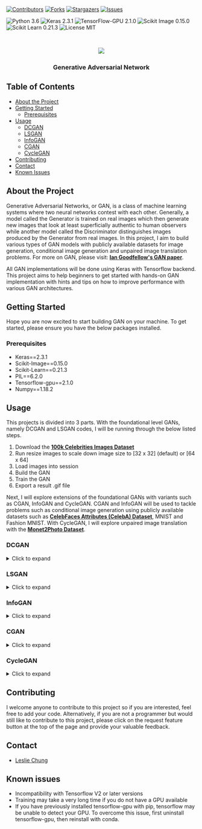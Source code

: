 [![Contributors][contributors-shield]][contributors-url]
[![Forks][forks-shield]][forks-url]
[![Stargazers][stars-shield]][stars-url]
[![Issues][issues-shield]][issues-url]

![Python 3.6](https://img.shields.io/badge/python-3.6-green.svg?style=plastic)
![Keras 2.3.1](https://img.shields.io/badge/keras-2.3.1-green.svg?style=plastic)
![TensorFlow-GPU 2.1.0](https://img.shields.io/badge/tensorflow_gpu-2.1.0-green.svg?style=plastic)
![Scikit Image 0.15.0](https://img.shields.io/badge/scikit_image-0.15.0-green.svg?style=plastic)
![Scikit Learn 0.21.3](https://img.shields.io/badge/scikit_learn-0.21.3-green.svg?style=plastic)
![License MIT](https://img.shields.io/badge/license-MIT-green.svg?style=plastic)

<br />
<p align="center">
  <a href="https://github.com/hklchung/GAN-GenerativeAdversarialNetwork">
    <img src="https://github.com/hklchung/GAN-GenerativeAdversarialNetwork/blob/master/DCGAN/Result/Celebs/DCGAN.gif?raw=true" height="400">
  </a>

  <h3 align="center">Generative Adversarial Network</h3>

  </p>
</p>

<!-- TABLE OF CONTENTS -->
## Table of Contents

* [About the Project](#about-the-project)
* [Getting Started](#getting-started)
  * [Prerequisites](#prerequisites)
* [Usage](#usage)
  * [DCGAN](#dcgan)
  * [LSGAN](#lsgan)
  * [InfoGAN](#infogan)
  * [CGAN](#cgan)
  * [CycleGAN](#cyclegan)
* [Contributing](#contributing)
* [Contact](#contact)
* [Known Issues](#known-issues)

<!-- ABOUT THE PROJECT -->
## About the Project
Generative Adversarial Networks, or GAN, is a class of machine learning systems where two neural networks contest with each other. Generally, a model called the Generator is trained on real images which then generate new images that look at least superficially authentic to human observers while another model called the Discriminator distinguishes images produced by the Generator from real images. In this project, I aim to build various types of GAN models with publicly available datasets for image generation, conditional image generation and unpaired image translation problems. For more on GAN, please visit: <a href="https://papers.nips.cc/paper/5423-generative-adversarial-nets.pdf"><strong>Ian Goodfellow's GAN paper</strong></a>.

All GAN implementations will be done using Keras with Tensorflow backend. This project aims to help beginners to get started with hands-on GAN implementation with hints and tips on how to improve performance with various GAN architectures.

<!-- GETTING STARTED -->
## Getting Started
Hope you are now excited to start building GAN on your machine. To get started, please ensure you have the below packages installed.

<!-- PREREQUISITES -->
### Prerequisites
* Keras==2.3.1
* Scikit-Image==0.15.0
* Scikit-Learn==0.21.3
* PIL==6.2.0
* Tensorflow-gpu==2.1.0
* Numpy==1.18.2

<!-- USAGE -->
## Usage
This projects is divided into 3 parts. With the foundational level GANs, namely DCGAN and LSGAN codes, I will be running through the below listed steps.
1. Download the <a href="https://www.kaggle.com/greg115/celebrities-100k"><strong>100k Celebrities Images Dataset</strong></a>
2. Run resize images to scale down image size to [32 x 32] (default) or [64 x 64]
3. Load images into session
4. Build the GAN
5. Train the GAN
6. Export a result .gif file

Next, I will explore extensions of the foundational GANs with variants such as CGAN, InfoGAN and CycleGAN. CGAN and InfoGAN will be used to tackle problems such as conditional image generation using publicly available datasets such as <a href="https://www.kaggle.com/jessicali9530/celeba-dataset"><strong>CelebFaces Attributes (CelebA) Dataset</strong></a>, MNIST and Fashion MNIST. With CycleGAN, I will explore unpaired image translation with the <a href="https://www.kaggle.com/andrewparr/monet2photo"><strong>Monet2Photo Dataset</strong></a>.

<!-- DCGAN -->
### DCGAN
<details><summary>Click to expand</summary>
<p>
DCGAN is also known as Deep Convolutional Generative Adversarial Network, where two models are trained simultaneously by an adversarial process. A generator learns to create images that look real, while a discriminator learns to tell the real and fake images apart. During training, the generator progressively becomes better at creating images that look real, while the discriminator becomes better at telling them apart. The process reaches equilibrium when the discriminator can no longer distinguish real images from fakes, i.e. accuracy maintains at 50%.

Aim: Our goal here is to demonstrate ability to generate realistic looking human faces with DCGAN.

Results from DCGAN training with below listed configurations.
<table>
  <tbody>
    <tr>
      <th>Results</th>
      <th>Configuration</th>
    </tr>
    <tr>
      <td><img src="https://github.com/hklchung/GAN-GenerativeAdversarialNetwork/blob/master/DCGAN/Result/Celebs/GANmodel_49.png?raw=true" height="250"></td>
      <td width="50%">
        <ul>
          <li>no pre-training</li>
          <li>batch_size = 16</li>
          <li>epoch = 50</li>
          <li>noise_len = 32</li>
        </ul>
      </td>
    </tr>
  </tbody>
</table>

Below is a summary of what I have done in the DCGAN code file <a href="https://github.com/hklchung/GAN-GenerativeAdversarialNetwork/blob/master/DCGAN/main.py"><strong>main.py</strong></a>.
1. Resized celebrity images to 64x64x3
2. Load images into session and normalised RGB intensities
3. Created the discriminator and generator models
4. Stacked the two models into GAN
5. Train the GAN by repeating the following
  * ~~(Optional) First pre-train our discriminator to understand what it is looking for~~ (removed in 29/04/2020 update)
  * Create 32D noise vectors and feed into the generator to create n number of fake images
  * Select n number of real images and concatenate with the fake images from generator
  * Train the discriminator with this batch of images
  * ~~Then freeze the weights on the discriminator~~ (removed in 29/04/2020 update)
  * Create a new set of 32D noise vectors and again feed into the generator to create n number of fake images
  * Force all labels to be 0 (for "fake images")
  * Train the GAN with this batch of images

Training DCGAN successfully is difficult as we are trying to train two models that compete with each other at the same time, and optimisation can oscillate between solutions so much that the generator can collapse. Below are some tips on how to train a DCGAN succesfully.
1. Increase length of input noise vectors - Start with 32 and try 128 and 256
2. Decrease batch size - Start with 64 and try 32, 16 and 8. Smaller batch size generally leads to rapid learning but a volatile learning process with higher variance in the classification accuracy. Whereas larger batch sizes slow down the learning process but the final stages result in a convergence to a more stable model exemplified by lower variance in classification accuracy.
3. Add pre-training of discriminator
4. Training longer does not necessarily lead to better results - So don't set the epoch parameter too high
5. The discriminator model needs to be really good at distinguishing the fake from real images but it cannot overpower the generator, therefore both of these models should be as good as possible through maximising the depth of the network that can be supported by your machine

You can also try to configure the below settings.
1. GAN network architecture
2. Values of dropout, LeakyReLU alpha, BatchNormalization momentum
3. Change activation of generator to 'sigmoid'
4. Change optimiser from RMSProp to Adam
5. Change optimisation metric
6. Try various kinds of noise sampling, e.g. uniform sampling
7. Hard labelling
8. Separate batches of real and fake images when training discriminator

One of the key limitations of DCGAN is that it occupies a lot of memory during training and typically only works well with small, thumbnail sized images.

##### Bonus section
I also tried to manually change each of the 32 values in the input vector independently to observe the impact on the generated images. This can be considered as a somewhat conditional image generation process through the manipulation of the input vector. However, as we can see from the below result it is not clear what exactly these values actually code for.
<p align="center">
  <img src="https://github.com/hklchung/GAN-GenerativeAdversarialNetwork/blob/master/DCGAN/Result/Celebs/controlled_shifts_explained.png?raw=true" height="1000">
</p>
</p>
</details>

<!-- LSGAN -->
### LSGAN
<details><summary>Click to expand</summary>
<p>
LSGAN is also known as Least Squares Generative Adversarial Network. This architecture was developed and described by Mao et al., 2016 in the paper <a href="https://arxiv.org/abs/1611.04076"><strong>Least Squares Generative Adversarial Networks</strong></a>, where the author described LSGAN as <i>"...able to generate higher quality images than regular GANs ... LSGANs perform more stable during the learning process."</i>

LSGAN is heuristically identical with DCGAN with below changes in code:
* 'linear' for activation in the discriminator
* 'tanh' for activation in the generator
* 'mse' for loss metric rather than binary corssentropy  

Aim: Our goal here is to demonstrate that LSGAN can generate higher quality images than DCGAN and performs more stabily during the training process.

Results from LSGAN training with below listed configurations.
<table>
  <tbody>
    <tr>
      <th>Results</th>
      <th>Configuration</th>
    </tr>
    <tr>
      <td><img src="https://github.com/hklchung/GAN-GenerativeAdversarialNetwork/blob/master/LSGAN/Result/100kCelebs/GANmodel_30.png?raw=true" height="250"></td>
      <td width="50%">
        <ul>
          <li>no pre-training</li>
          <li>batch_size = 16</li>
          <li>epoch = 30</li>
          <li>noise_len = 32</li>
        </ul>
      </td>
    </tr>
  </tbody>
</table>

##### LSGAN vs DCGAN
As stated above, the authors of the LSGAN paper claimed that LSGAN is <i>"...able to generate higher quality images than regular GANs ... LSGANs perform more stable during the learning process."</i> Therefore I decided to compare the loss over time during training and the image quality at epoch 30 (LSGAN was only trained for 30 epochs) and I think based on the results below, it is fair to say that the statements hold true.

<i>Please note that the loss over time plots are not at the same scale!</i>

<table>
  <tbody>
    <tr>
      <th></th>
      <th>LSGAN</th>
      <th>DCGAN</th>
    </tr>
    <tr>
      <td>Image quality at Epoch 30</td>
      <td><img src="https://github.com/hklchung/GAN-GenerativeAdversarialNetwork/blob/master/LSGAN/Result/100kCelebs/GANmodel_30.png?raw=true" height="350"></td>
      </td>
      <td><img src="https://github.com/hklchung/GAN-GenerativeAdversarialNetwork/blob/master/DCGAN/Result/Celebs/GANmodel_30.png?raw=true" height="350"></td>
      </td>
    </tr>
    <tr>
  <td>Loss over Time</td>
      <td><img src="https://github.com/hklchung/GAN-GenerativeAdversarialNetwork/blob/master/LSGAN/Result/100kCelebs/loss_over_epoch.png?raw=true" height="400"></td>
      </td>
      <td><img src="https://github.com/hklchung/GAN-GenerativeAdversarialNetwork/blob/master/DCGAN/Result/Celebs/loss_over_epoch.png?raw=true" height="400"></td>
      </td>
    </tr>
  </tbody>
</table>

Below is a summary of what I have done in our LSGAN code file <a href="https://github.com/hklchung/GAN-GenerativeAdversarialNetwork/blob/master/LSGAN/main_100kCeleb.py"><strong>main.py</strong></a>.
1. Resized celebrity images to 64x64x3
2. Load images into session and normalised RGB intensities
3. Created the discriminator and generator models
4. Stacked the two models into LSGAN
5. Train the LSGAN (process as per DCGAN, see above)

You can also try to configure the below settings.
1. GAN network architecture
2. Values of dropout, LeakyReLU alpha, BatchNormalization momentum
3. Change optimiser from RMSProp to Adam
4. Try various kinds of noise sampling, e.g. uniform sampling
5. Soft labelling
6. Separate batches of real and fake images when training discriminator

</p>
</details>

<!-- INFOGAN -->
### InfoGAN
<details><summary>Click to expand</summary>
<p>
InfoGAN is an information-theoretic extention to the Generative Adversarial Network. This architecture was developed and described by Chen et al., 2016 in the paper <a href="https://arxiv.org/abs/1606.03657"><strong>InfoGAN: Interpretable Representation Learning by Information Maximizing Generative Adversarial Nets</strong></a>, where the author described InfoGAN as <i>"... a generative adversarial network that also maximizes the mutual information between a small subset of the latent variables and the observation."</i>

In a well-trained vanilla GAN, the generator model randomly generate images that cannot be distinguished by the discriminator from the rest of the learning set. There is no control over what type of images would be generated. With InfoGAN, this becomes possible through manipulation of the input vector for the generator.

So how do we control the output in InfoGAN?
<img src="https://github.com/hklchung/GAN-GenerativeAdversarialNetwork/blob/master/InfoGAN/InfoGAN_idea.png?raw=true" height="550">

The above diagram outlines the structure of the network in InfoGAN. We can see that InfoGAN is an extention of DCGAN with new components such as the latent codes c (also known as control vector/variables) and the auxiliary distribution Q(c|X) output which comes from a modified discriminator model. Here the discriminator box denotes a single network of shared weights for 
* A discriminator model that validates the input images
* An auxiliary model that predicts the control variables

At each step of training, we would first train the discriminator to learn to separate real and fake images. Then we freeze the weights on the discriminator and train the generator to produce fake images, given a set of control variables. The discriminator will then tell us how bad the fake images were and we update the weights in the generator to improve the quality of fake images.

Aim: Our goal here is to demonstrate ability to control generated outputs through the InfoGAN architecture. 

Results from InfoGAN training with below listed configurations. Please note that each row of images denotes one configuration of the control vector.
<table>
  <tbody>
    <tr>
      <th>Results</th>
      <th>Configuration</th>
    </tr>
    <tr>
      <td><img src="https://github.com/hklchung/GAN-GenerativeAdversarialNetwork/blob/master/InfoGAN/Result/MNIST/GANmodel_10.png?raw=true" height="250"></td>
      <td width="50%">
        <ul>
          <li>no pre-training</li>
          <li>batch_size = 32</li>
          <li>epoch = 10</li>
          <li>noise_len = 256 + 10</li>
        </ul>
      </td>
    </tr>
    <tr>
      <th>Results</th>
      <th>Configuration</th>
    </tr>
    <tr>
      <td><img src="https://github.com/hklchung/GAN-GenerativeAdversarialNetwork/blob/master/InfoGAN/Result/Fashion_MNIST/GANmodel_10.png?raw=true" height="250"></td>
      <td width="50%">
        <ul>
          <li>no pre-training</li>
          <li>batch_size = 32</li>
          <li>epoch = 10</li>
          <li>noise_len = 256 + 10</li>
        </ul>
      </td>
    </tr>
  </tbody>
</table>

Below is a summary of what I have done in our InfoGAN code file <a href="https://github.com/hklchung/GAN-GenerativeAdversarialNetwork/blob/master/InfoGAN/main.py"><strong>main.py</strong></a>.
1. Load MNIST dataset (default shape 28 x 28 x 1)
2. Normalised intensities into range 0 to 1
3. Created the discriminator, auxiliary and generator models
4. Stacked the three models into InfoGAN
5. Train the GAN by repeating the following
  * Create and stack 100D noise vectors and 10D one-hot encoding vectors (representing random value between 0 and 9)
  * Feed the stacked vectors (variable: gen_input) into the generator to create n number of fake images
  * Train the discriminator with this batch of fake images
  * Randomly select n number of real images
  * Train the discriminator with this batch of real images
  * Then freeze the weights on the discriminator
  * Using the same gen_input variable and force all labels to be 1 (for "real images")
  * Train the GAN with this batch of images
</p>
</details>

<!-- CGAN -->
### CGAN
<details><summary>Click to expand</summary>
<p>

CGAN or Conditional GAN is just like the InfoGAN where the generator is above to take upon a control vector to produce image of a particular desired type. This architecture was developed and described by Mirza and Osindero, 2014 in the paper <a href="https://arxiv.org/abs/1411.1784"><strong>Conditional Generative Adversarial Nets</strong></a>, where the author described CGAN as <i>"... conditional version of generative adversarial nets, which can be constructed by simply feeding the data, y, we wish to condition on to both the generator and discriminator."</i>

So how do we control the output in CGAN?
<img src="https://github.com/hklchung/GAN-GenerativeAdversarialNetwork/blob/master/CGAN/Result/Fashion_MNIST/CGAN_idea.png?raw=true" height="550">

The above diagram outlines the structure of the network in CGAN. We can see that CGAN is similar to InfoGAN in that it is an extention of DCGAN with new components such as the control vector y which is fed into both the generator and the discriminator.

At each step of training, we would first train the discriminator to learn to separate real and fake images. Then we freeze the weights on the discriminator and train the generator to produce fake images, given a set of control variables. The same set of control variables and the images are then both feed into the discriminator which will then tell us how bad the fake images were and we update the weights in the generator to improve the quality of fake images. 

Aim: Our goal here is to demonstrate ability to control generated outputs through the CGAN architecture. 

Results from CGAN training with below listed configurations. Please note that each row of images denotes one configuration of the control vector.
<table>
  <tbody>
    <tr>
      <th>Results</th>
      <th>Configuration</th>
    </tr>
    <tr>
      <td><img src="https://github.com/hklchung/GAN-GenerativeAdversarialNetwork/blob/master/CGAN/Result/MNIST/GANmodel_5.png?raw=true" height="250"></td>
      <td width="50%">
        <ul>
          <li>no pre-training</li>
          <li>batch_size = 16</li>
          <li>epoch = 5</li>
          <li>noise_len = 256 + 10</li>
        </ul>
      </td>
    </tr>
    <tr>
      <td><img src="https://github.com/hklchung/GAN-GenerativeAdversarialNetwork/blob/master/CGAN/Result/Fashion_MNIST/GANmodel_5.png?raw=true" height="250"></td>
      <td width="50%">
        <ul>
          <li>no pre-training</li>
          <li>batch_size = 16</li>
          <li>epoch = 5</li>
          <li>noise_len = 256 + 10</li>
        </ul>
      </td>
    </tr>
    <tr>
      <td><img src="https://github.com/hklchung/GAN-GenerativeAdversarialNetwork/blob/master/CGAN/Result/Celebs/GANmodel_50.png?raw=true" height="250"></td>
      <td width="50%">
        <ul>
          <li>no pre-training</li>
          <li>batch_size = 16</li>
          <li>epoch = 50</li>
          <li>noise_len = 32 + 5</li>
        </ul>
      </td>
    </tr>
  </tbody>
</table>

Below is a summary of what I have done in our CGAN code in 2 parts.
##### Part One - MNIST & Fashion MNIST <a href="https://github.com/hklchung/GAN-GenerativeAdversarialNetwork/blob/master/CGAN/main_MNIST.py"><strong>main.py</strong></a>.
1. Load MNIST dataset (default shape 28 x 28 x 1)
2. Normalised intensities into range 0 to 1
3. Created the discriminator and generator models
4. Stacked the two models into CGAN
5. Train the GAN by repeating the following
  * Create and stack 256D noise vectors and 10D one-hot encoding vectors (representing random value between 0 and 9)
  * Feed the stacked vectors into the generator to create n number of fake images
  * Train the discriminator with this batch of fake images and the same 10D one-hot encoding vectors from before
  * Randomly select n number of real images and their corresponding 10D one-hot encoding vectors
  * Train the discriminator with this batch of real images and their 10D vectors
  * Then freeze the weights on the discriminator
  * Using the same noise vector, the 10D one-hot encoding vectors and force all labels to be 1 (for "real images")
  * Train the GAN with this batch of images and 10D one-hot encoding vectors

##### Part Two - CelebA <a href="https://github.com/hklchung/GAN-GenerativeAdversarialNetwork/blob/master/CGAN/main_CelebA.py"><strong>main.py</strong></a>.
1. Load CelebA dataset (resized to shape 64 x 64 x 3)
2. Normalised intensities into range 0 to 1
3. Created the discriminator and generator models
4. Stacked the two models into CGAN
5. Train the GAN by repeating the following
  * Create and stack 32D noise vectors and 5D one-hot encoding vectors, representing the features black hair, blonde hair, eyeglasses, male and smiling (e.g. a smiling dark-haired man without glasses will have a vector representation of [1, 0, 0, 1, 1])
  * Feed the stacked vectors into the generator to create n number of fake images
  * Train the discriminator with this batch of fake images and the same 5D one-hot encoding vectors from before
  * Randomly select n number of real images and their corresponding 5D one-hot encoding vectors
  * Train the discriminator with this batch of real images and their 5D vectors
  * Using the same noise vector, the 5D one-hot encoding vectors and force all labels to be 1 (for "real images")
  * Train the GAN with this batch of images and 5D one-hot encoding vectors
  
Let's take a closer look at the generated results.

As we can observe below, the model has successfully learnt the embedding of the features in the input vector which in turn has enabled us to generate images with desired features at will. In this model, we learnt from five features in the CelebA dataset, these are black hair, blonde hair, eyeglasses, man and smiling. 

An interesting note here is that during development, the original code for training the generator employed the usual method of randomly sample both the noise and the input vector (see MNIST training) which resulted in the trained generator producing poorly located and coloured pixels. The reason for this in part is due to the fact that it is not possible to have both black and blonde hair (or at least very unlikely). This means the CGAN model could not really learn anything meaningful from some randomly sampled vectors. As a result, the code was later modified to randomly sample from the CelebA dataset instead which led to an increase in performance of the generator.

<p align="center">
  <img src="https://github.com/hklchung/GAN-GenerativeAdversarialNetwork/blob/master/CGAN/Result/Celebs/Controlled_generation_explained.png?raw=true" height="700">
</p>


</p>
</details>

<!-- CycleGAN -->
### CycleGAN
<details><summary>Click to expand</summary>
<p>
CycleGAN is a GAN implementation that enables unpaired image translation. Traditionally, image translation requires large volume of paired examples. The CycleGAN architecture was developed and described by Zhu et al, 2017 in the paper <a href="https://arxiv.org/abs/1703.10593"><strong>Unpaired Image-to-Image Translation using Cycle-Consistent Adversarial Networks</strong></a>, in which the author described CycleGAN as a process of <i>"... learning to translate an image from a source domain X to a target domain Y in the absence of paired examples."</i>

Aim: Our goal here is to demonstrate ability to perform image translation with the CycleGAN architecture. 

Results from CycleGAN training with below listed configurations.
<table>
  <tbody>
    <tr>
      <th>Results</th>
      <th>Configuration</th>
    </tr>
    <tr>
      <td><img src="https://github.com/hklchung/GAN-GenerativeAdversarialNetwork/blob/master/CycleGAN/Result/GANmodel_100.png?raw=true" height="250"></td>
      <td width="50%">
        <ul>
          <li>batch_size = 128</li>
          <li>epoch = 100</li>
        </ul>
      </td>
    </tr>
  </tbody>
</table>

</p>
</details>

<!-- CONTRIBUTING -->
## Contributing
I welcome anyone to contribute to this project so if you are interested, feel free to add your code.
Alternatively, if you are not a programmer but would still like to contribute to this project, please click on the request feature button at the top of the page and provide your valuable feedback.

<!-- CONTACT -->
## Contact
* [Leslie Chung](https://github.com/hklchung)

<!-- KNOWN ISSUES -->
## Known issues
* Incompatibility with Tensorflow V2 or later versions
* Training may take a very long time if you do not have a GPU available
* If you have previously installed tensorflow-gpu with pip, tensorflow may be unable to detect your GPU. To overcome this issue, first uninstall tensorflow-gpu, then reinstall with conda.

<!-- MARKDOWN LINKS & IMAGES -->
<!-- https://www.markdownguide.org/basic-syntax/#reference-style-links -->
[contributors-shield]: https://img.shields.io/github/contributors/hklchung/GAN-GenerativeAdversarialNetwork.svg?style=flat-square
[contributors-url]: https://github.com/hklchung/GAN-GenerativeAdversarialNetwork/graphs/contributors
[forks-shield]: https://img.shields.io/github/forks/hklchung/GAN-GenerativeAdversarialNetwork.svg?style=flat-square
[forks-url]: https://github.com/hklchung/GAN-GenerativeAdversarialNetwork/network/members
[stars-shield]: https://img.shields.io/github/stars/hklchung/GAN-GenerativeAdversarialNetwork.svg?style=flat-square
[stars-url]: https://github.com/hklchung/GAN-GenerativeAdversarialNetwork/stargazers
[issues-shield]: https://img.shields.io/github/issues/hklchung/GAN-GenerativeAdversarialNetwork.svg?style=flat-square
[issues-url]: https://github.com/hklchung/GAN-GenerativeAdversarialNetwork/issues
